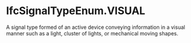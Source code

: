 IfcSignalTypeEnum.VISUAL
========================
A signal type formed of an active device conveying information in a visual
manner such as a light, cluster of lights, or mechanical moving shapes.


